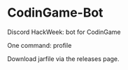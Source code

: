 # CodinGame-Bot
Discord HackWeek: bot for CodinGame

One command: profile

Download jarfile via the releases page.
